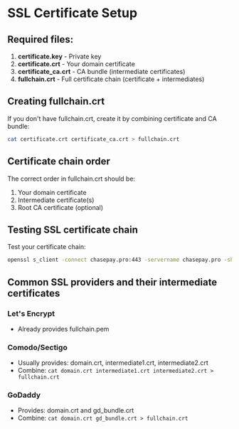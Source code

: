 # SSL Certificate Setup

## Required files:

1. **certificate.key** - Private key
2. **certificate.crt** - Your domain certificate
3. **certificate_ca.crt** - CA bundle (intermediate certificates)
4. **fullchain.crt** - Full certificate chain (certificate + intermediates)

## Creating fullchain.crt

If you don't have fullchain.crt, create it by combining certificate and CA bundle:

```bash
cat certificate.crt certificate_ca.crt > fullchain.crt
```

## Certificate chain order

The correct order in fullchain.crt should be:
1. Your domain certificate
2. Intermediate certificate(s)
3. Root CA certificate (optional)

## Testing SSL certificate chain

Test your certificate chain:
```bash
openssl s_client -connect chasepay.pro:443 -servername chasepay.pro -showcerts
```

## Common SSL providers and their intermediate certificates

### Let's Encrypt
- Already provides fullchain.pem

### Comodo/Sectigo
- Usually provides: domain.crt, intermediate1.crt, intermediate2.crt
- Combine: `cat domain.crt intermediate1.crt intermediate2.crt > fullchain.crt`

### GoDaddy
- Provides: domain.crt and gd_bundle.crt
- Combine: `cat domain.crt gd_bundle.crt > fullchain.crt`